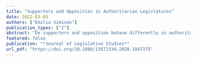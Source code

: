 ```yaml
---
title: "Supporters and Opposition in Authoritarian Legislatures"
date: 2022-03-03
authors: ["Emilia Simison"]
publication_types: ["2"]
abstract: "Do supporters and opposition behave differently in authoritarian legislatures? This paper examines this question by analysing legislative activity in an authoritarian regime with a multiparty legislature. Using a novel dataset on legislative activity in the Brazilian Congress during the last dictatorship (1964-1985), it finds significant differences in the topics and likelihood of enactment of the bills introduced by pro-government and anti-government legislators. Pro-government legislators introduced more bills dealing with local issues and were rewarded for their loyalty by being more likely to pass their bills. In contrast, legislators from the opposition introduced more bills dealing with national economic issues, which were less likely to be enacted."
featured: false
publication: "*Journal of Legislative Studies*"
url_pdf: "https://doi.org/10.1080/13572334.2020.1847375"
---
```


